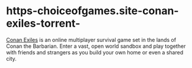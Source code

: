 # https-choiceofgames.site-conan-exiles-torrent-
[Conan Exiles](https://choiceofgames.site/conan-exiles-torrent/) is an online multiplayer survival game set in the lands of Conan the Barbarian. Enter a vast, open world sandbox and play together with friends and strangers as you build your own home or even a shared city. 
